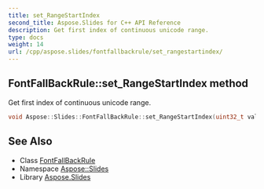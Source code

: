 ```yaml
---
title: set_RangeStartIndex
second_title: Aspose.Slides for C++ API Reference
description: Get first index of continuous unicode range.
type: docs
weight: 14
url: /cpp/aspose.slides/fontfallbackrule/set_rangestartindex/
---
```

## FontFallBackRule::set_RangeStartIndex method


Get first index of continuous unicode range.

```cpp
void Aspose::Slides::FontFallBackRule::set_RangeStartIndex(uint32_t value)
```

## See Also

* Class [FontFallBackRule](../)
* Namespace [Aspose::Slides](../../)
* Library [Aspose.Slides](../../../)
